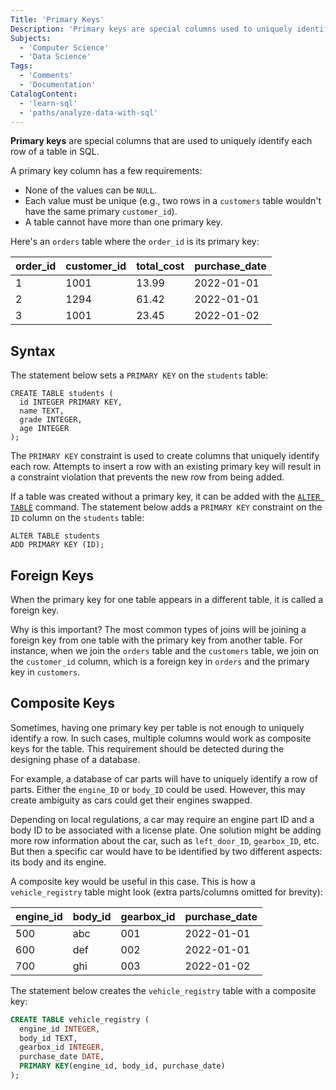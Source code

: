 ```yaml
---
Title: 'Primary Keys'
Description: 'Primary keys are special columns used to uniquely identify each row of a table in SQL.'
Subjects:
  - 'Computer Science'
  - 'Data Science'
Tags:
  - 'Comments'
  - 'Documentation'
CatalogContent:
  - 'learn-sql'
  - 'paths/analyze-data-with-sql'
---
```


**Primary keys** are special columns that are used to uniquely identify each row of a table in SQL.

A primary key column has a few requirements:

- None of the values can be `NULL`.
- Each value must be unique (e.g., two rows in a `customers` table wouldn't have the same primary `customer_id`).
- A table cannot have more than one primary key.

Here's an `orders` table where the `order_id` is its primary key:

| order_id | customer_id | total_cost | purchase_date |
| -------- | ----------- | ---------- | ------------- |
| 1        | 1001        | 13.99      | 2022-01-01    |
| 2        | 1294        | 61.42      | 2022-01-01    |
| 3        | 1001        | 23.45      | 2022-01-02    |

## Syntax

The statement below sets a `PRIMARY KEY` on the `students` table:

```pseudo
CREATE TABLE students (
  id INTEGER PRIMARY KEY,
  name TEXT,
  grade INTEGER,
  age INTEGER
);
```

The `PRIMARY KEY` constraint is used to create columns that uniquely identify each row. Attempts to insert a row with an existing primary key will result in a constraint violation that prevents the new row from being added.

If a table was created without a primary key, it can be added with the [`ALTER TABLE`](https://www.codecademy.com/resources/docs/sql/commands/alter-table) command. The statement below adds a `PRIMARY KEY` constraint on the `ID` column on the `students` table:

```pseudo
ALTER TABLE students
ADD PRIMARY KEY (ID);
```

## Foreign Keys

When the primary key for one table appears in a different table, it is called a foreign key.

Why is this important? The most common types of joins will be joining a foreign key from one table with the primary key from another table. For instance, when we join the `orders` table and the `customers` table, we join on the `customer_id` column, which is a foreign key in `orders` and the primary key in `customers`.

## Composite Keys

Sometimes, having one primary key per table is not enough to uniquely identify a row. In such cases, multiple columns would work as composite keys for the table. This requirement should be detected during the designing phase of a database.

For example, a database of car parts will have to uniquely identify a row of parts. Either the `engine_ID` or `body_ID` could be used. However, this may create ambiguity as cars could get their engines swapped.

Depending on local regulations, a car may require an engine part ID and a body ID to be associated with a license plate. One solution might be adding more row information about the car, such as `left_door_ID`, `gearbox_ID`, etc. But then a specific car would have to be identified by two different aspects: its body and its engine.

A composite key would be useful in this case. This is how a `vehicle_registry` table might look (extra parts/columns omitted for brevity):

| engine_id | body_id | gearbox_id | purchase_date |
| --------- | ------- | ---------- | ------------- |
| 500       | abc     | 001        | 2022-01-01    |
| 600       | def     | 002        | 2022-01-01    |
| 700       | ghi     | 003        | 2022-01-02    |

The statement below creates the `vehicle_registry` table with a composite key:

```sql
CREATE TABLE vehicle_registry (
  engine_id INTEGER,
  body_id TEXT,
  gearbox_id INTEGER,
  purchase_date DATE,
  PRIMARY KEY(engine_id, body_id, purchase_date)
);
```
